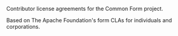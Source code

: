 Contributor license agreements for the Common Form project.

Based on The Apache Foundation's form CLAs for individuals and corporations.
